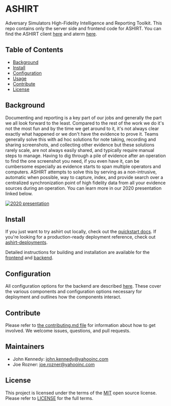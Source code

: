 # ASHIRT

Adversary Simulators High-Fidelity Intelligence and Reporting Toolkit. This repo contains only the server side and frontend code for ASHIRT. You can find the ASHIRT client [here](https://www.github.com/ashirt-ops/ashirt) and aterm [here](https://www.github.com/ashirt-ops/aterm).

## Table of Contents

- [Background](#background)
- [Install](#install)
- [Configuration](#configuration)
- [Usage](#usage)
- [Contribute](#contribute)
- [License](#license)

## Background

Documenting and reporting is a key part of our jobs and generally the part we all look forward to the least. Compared to the rest of the work we do it's not the most fun and by the time we get around to it, it's not always clear exactly what happened or we don't have the evidence to prove it. Teams generally solve this with ad hoc solutions for note taking, recording and sharing screenshots, and collecting other evidence but these solutions rarely scale, are not always easily shared, and typically require manual steps to manage. Having to dig through a pile of evidence after an operation to find the one screenshot you need, if you even have it, can be cumbersome especially as evidence starts to span multiple operators and computers. ASHIRT attempts to solve this by serving as a non-intrusive, automatic when possible, way to capture, index, and provide search over a centralized synchronization point of high fidelity data from all your evidence sources during an operation. You can learn more in our 2020 presentation linked below. 

[![2020 presentation](https://img.youtube.com/vi/NNPsfTbDPG0/0.jpg)](https://youtu.be/NNPsfTbDPG0)

## Install
If you just want to try ashirt out locally, check out the [quickstart docs](https://github.com/ashirt-ops/ashirt-server/wiki/quickstart). If you're looking for a production-ready deployment reference, check out [ashirt-deployments](https://github.com/ashirt-ops/ashirt-deployments/tree/main/ecs).

Detailed instructions for building and installation are available for the [frontend](frontend/Readme.md) and [backend](backend/Readme.md).

## Configuration

All configuration options for the backend are described [here](bakend/Readme.md). These cover the various components and configuration options necessary for deployment and outlines how the components interact.

## Contribute

Please refer to [the contributing.md file](Contributing.md) for information about how to get involved. We welcome issues, questions, and pull requests.

## Maintainers

- John Kennedy: john.kennedy@yahooinc.com
- Joe Rozner: joe.rozner@yahooinc.com

## License

This project is licensed under the terms of the [MIT](LICENSE-MIT) open source license. Please refer to [LICENSE](LICENSE) for the full terms.
